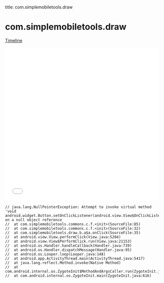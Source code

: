 title: com.simplemobiletools.draw

# com.simplemobiletools.draw

[Timeline](./vis-timeline.html)

<iframe src="./vis-timeline.html" width="100%" height="500px" style="border:none;"></iframe>

```
// java.lang.NullPointerException: Attempt to invoke virtual method 'void android.widget.Button.setOnClickListener(android.view.View$OnClickListener)' on a null object reference
// 	at com.simplemobiletools.commons.c.f.<init>(SourceFile:85)
// 	at com.simplemobiletools.commons.c.f.<init>(SourceFile:32)
// 	at com.simplemobiletools.draw.b.a$a.onClick(SourceFile:35)
// 	at android.view.View.performClick(View.java:5204)
// 	at android.view.View$PerformClick.run(View.java:21153)
// 	at android.os.Handler.handleCallback(Handler.java:739)
// 	at android.os.Handler.dispatchMessage(Handler.java:95)
// 	at android.os.Looper.loop(Looper.java:148)
// 	at android.app.ActivityThread.main(ActivityThread.java:5417)
// 	at java.lang.reflect.Method.invoke(Native Method)
// 	at com.android.internal.os.ZygoteInit$MethodAndArgsCaller.run(ZygoteInit.java:726)
// 	at com.android.internal.os.ZygoteInit.main(ZygoteInit.java:616)

```



